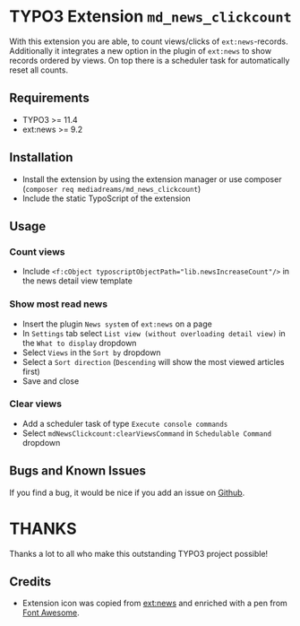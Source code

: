 # TYPO3 Extension `md_news_clickcount`
With this extension you are able, to count views/clicks of `ext:news`-records. Additionally it integrates a new option
in the plugin of `ext:news` to show records ordered by views. On top there is a scheduler task for automatically
reset all counts.

## Requirements
- TYPO3 >= 11.4
- ext:news >= 9.2

## Installation
- Install the extension by using the extension manager or use composer (`composer req mediadreams/md_news_clickcount`)
- Include the static TypoScript of the extension

## Usage

### Count views
- Include `<f:cObject typoscriptObjectPath="lib.newsIncreaseCount"/>` in the news detail view template

### Show most read news
- Insert the plugin `News system` of `ext:news` on a page
- In `Settings` tab select `List view (without overloading detail view)` in the `What to display` dropdown
- Select `Views` in the `Sort by` dropdown
- Select a `Sort direction` (`Descending` will show the most viewed articles first)
- Save and close

### Clear views
- Add a scheduler task of type `Execute console commands`
- Select `mdNewsClickcount:clearViewsCommand` in `Schedulable Command` dropdown

## Bugs and Known Issues
If you find a bug, it would be nice if you add an issue on [Github](https://github.com/cdaecke/md_news_clickcount/issues).

# THANKS

Thanks a lot to all who make this outstanding TYPO3 project possible!

## Credits

- Extension icon was copied from [ext:news](https://github.com/georgringer/news) and enriched with a pen from [Font Awesome](https://fontawesome.com/icons/hand-pointer?style=solid).
